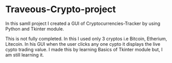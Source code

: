 # Traveous-Crypto-project

In this samll project I created a GUI of Cryptocurrencies-Tracker by using Python and Tkinter module.

This is not fully completed. In this I used only 3 cryptos i.e Bitcoin, Etherium, Litecoin. In his GUI when the user clicks any one cypto it displays the live cypto trading value. I made this by learning Basics of Tkinter module but, I am still learning it.


